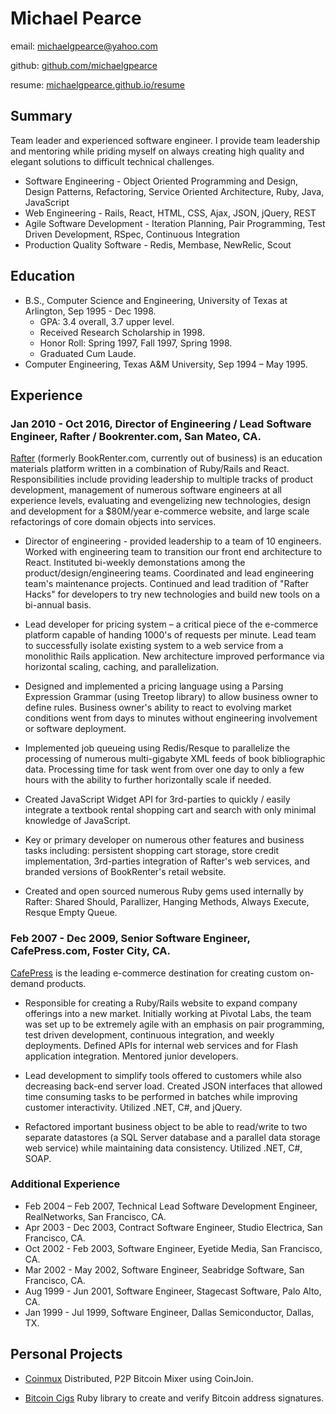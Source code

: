 # Michael Pearce

email: [michaelgpearce@yahoo.com](mailto:michaelgpearce@yahoo.com)

github: [github.com/michaelgpearce](https://github.com/michaelgpearce)

resume: [michaelgpearce.github.io/resume](http://michaelgpearce.github.io/resume/)

## Summary

Team leader and experienced software engineer. I provide team leadership and mentoring while priding myself on always creating high quality and elegant solutions to difficult technical challenges.

* Software Engineering - Object Oriented Programming and Design, Design Patterns, Refactoring, Service Oriented Architecture, Ruby, Java, JavaScript
* Web Engineering - Rails, React, HTML, CSS, Ajax, JSON, jQuery, REST
* Agile Software Development - Iteration Planning, Pair Programming, Test Driven Development, RSpec, Continuous Integration
* Production Quality Software - Redis, Membase, NewRelic, Scout

## Education

* B.S., Computer Science and Engineering, University of Texas at Arlington, Sep 1995 - Dec 1998.
  * GPA: 3.4 overall, 3.7 upper level.
  * Received Research Scholarship in 1998.
  * Honor Roll: Spring 1997, Fall 1997, Spring 1998.
  * Graduated Cum Laude.
* Computer Engineering, Texas A&M University, Sep 1994 – May 1995.

## Experience

### Jan 2010 - Oct 2016, Director of Engineering / Lead Software Engineer, Rafter / Bookrenter.com, San Mateo, CA.

[Rafter](http://rafter.com) (formerly BookRenter.com, currently out of business) is an education materials platform written in a combination of Ruby/Rails and React. Responsibilities include providing leadership to multiple tracks of product development, management of numerous software engineers at all experience levels, evaluating and evengelizing new technologies, design and development for a $80M/year e-commerce website, and large scale refactorings of core domain objects into services.

* Director of engineering - provided leadership to a team of 10 engineers. Worked with engineering team to transition our front end architecture to React. Instituted bi-weekly demonstations among the product/design/engineering teams. Coordinated and lead engineering team's maintenance projects. Continued and lead tradition of "Rafter Hacks" for developers to try new technologies and build new tools on a bi-annual basis.

* Lead developer for pricing system – a critical piece of the e-commerce platform capable of handing 1000's of requests per minute. Lead team to successfully isolate existing system to a web service from a monolithic Rails application. New architecture improved performance via horizontal scaling, caching, and parallelization.

* Designed and implemented a pricing language using a Parsing Expression Grammar (using Treetop library) to allow business owner to define rules. Business owner's ability to react to evolving market conditions went from days to minutes without engineering involvement or software deployment.

* Implemented job queueing using Redis/Resque to parallelize the processing of numerous multi-gigabyte XML feeds of book bibliographic data. Processing time for task went from over one day to only a few hours with the ability to further horizontally scale if needed.

* Created JavaScript Widget API for 3rd-parties to quickly / easily integrate a textbook rental shopping cart and search with only minimal knowledge of JavaScript.

* Key or primary developer on numerous other features and business tasks including: persistent shopping cart storage, store credit implementation, 3rd-parties integration of Rafter's web services, and branded versions of BookRenter's retail website.

* Created and open sourced numerous Ruby gems used internally by Rafter: Shared Should, Parallizer, Hanging Methods, Always Execute, Resque Empty Queue.

### Feb 2007 - Dec 2009, Senior Software Engineer, CafePress.com, Foster City, CA.

[CafePress](http://www.cafepress.com) is the leading e-commerce destination for creating custom on-demand products.

* Responsible for creating a Ruby/Rails website to expand company offerings into a new market. Initially working at Pivotal Labs, the team was set up to be extremely agile with an emphasis on pair programming, test driven development, continuous integration, and weekly deployments. Defined APIs for internal web services and for Flash application integration. Mentored junior developers.

* Lead development to simplify tools offered to customers while also decreasing back-end server load. Created JSON interfaces that allowed time consuming tasks to be performed in batches while improving customer interactivity. Utilized .NET, C#, and jQuery.

* Refactored important business object to be able to read/write to two separate datastores (a SQL Server database and a parallel data storage web service) while maintaining data consistency. Utilized .NET, C#, SOAP.

### Additional Experience
* Feb 2004 – Feb 2007, Technical Lead Software Development Engineer, RealNetworks, San Francisco, CA.
* Apr 2003 - Dec 2003, Contract Software Engineer, Studio Electrica, San Francisco, CA.
* Oct 2002 - Feb 2003, Software Engineer, Eyetide Media, San Francisco, CA.
* Mar 2002 - May 2002, Software Engineer, Seabridge Software, San Francisco, CA.
* Aug 1999 - Jun 2001, Software Engineer, Stagecast Software, Palo Alto, CA.
* Jan 1999 - Jul 1999, Software Engineer, Dallas Semiconductor, Dallas, TX.

## Personal Projects

* [Coinmux](http://coinmux.com/) Distributed, P2P Bitcoin Mixer using CoinJoin.

* [Bitcoin Cigs](https://github.com/michaelgpearce/bitcoin-cigs) Ruby library to create and verify Bitcoin address signatures.

